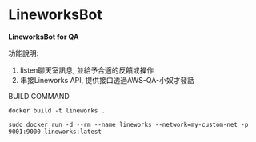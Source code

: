 # LineworksBot

**LineworksBot for QA**

功能說明:
1. listen聊天室訊息, 並給予合適的反饋或操作
2. 串接Lineworks API, 提供接口透過AWS-QA-小奴才發話



BUILD COMMAND

`docker build -t lineworks .`

`sudo docker run -d --rm --name lineworks --network=my-custom-net -p 9001:9000 lineworks:latest`


